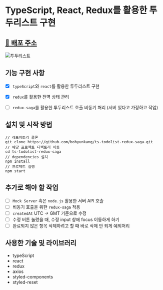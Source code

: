 # TypeScript, React, Redux를 활용한 투두리스트 구현

## [🔗 배포 주소](https://to-do-list-with-redux.netlify.app/)

![투두리스트](https://user-images.githubusercontent.com/65386533/131763421-49ca1ab8-e71e-428b-b278-03d0b111796d.png)

## 기능 구현 사항
- [x] `typeScript`와 `react`를 활용한 투두리스트 구현
- [x] `redux`를 활용한 전역 상태 관리
- [ ] `redux-saga`를 활용한 투두리스트 호출 비동기 처리 (서버 있다고 가정하고 작업)


## 설치 및 시작 방법
```
// 레포지토리 클론
git clone https://github.com/bohyunkang/ts-todolist-redux-saga.git
// 해당 프로젝트 디렉토리 이동
cd ts-todolist-redux-saga
// dependencies 설치
npm install
// 프로젝트 실행
npm start
```

## 추가로 해야 할 작업
- [ ] `Mock Server` 혹은 `node.js` 활용한 서버 API 호출
- [ ] 비동기 호출을 위한 `redux-saga` 적용
- [ ] `createdAt` UTC → GMT 기준으로 수정
- [ ] 수정 버튼 눌렀을 때, 수정 input 창에 focus 이동하게 하기
- [ ] 완료되지 않은 항목 삭제하려고 할 때 바로 삭제 안 되게 예외처리

## 사용한 기술 및 라이브러리
- typeScript
- react
- redux
- axios
- styled-components
- styled-reset
